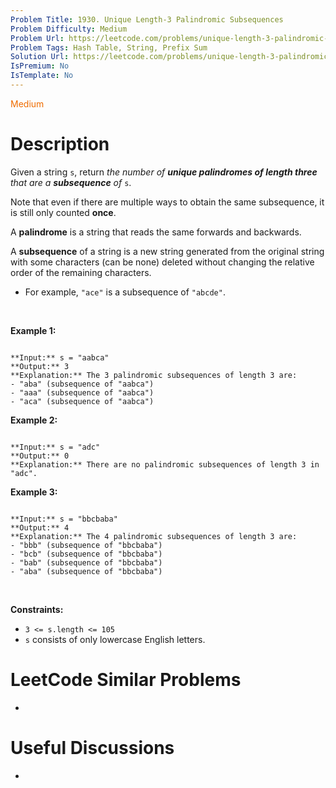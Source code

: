 ```yaml
---
Problem Title: 1930. Unique Length-3 Palindromic Subsequences
Problem Difficulty: Medium
Problem Url: https://leetcode.com/problems/unique-length-3-palindromic-subsequences/
Problem Tags: Hash Table, String, Prefix Sum
Solution Url: https://leetcode.com/problems/unique-length-3-palindromic-subsequences/solution/
IsPremium: No
IsTemplate: No
---
```


<span style="color: rgb(239, 108, 0);">Medium</span>

# Description

Given a string `s`, return *the number of **unique palindromes of length three** that are a **subsequence** of* `s`.


Note that even if there are multiple ways to obtain the same subsequence, it is still only counted **once**.


A **palindrome** is a string that reads the same forwards and backwards.


A **subsequence** of a string is a new string generated from the original string with some characters (can be none) deleted without changing the relative order of the remaining characters.


* For example, `"ace"` is a subsequence of `"abcde"`.


 


**Example 1:**



```

**Input:** s = "aabca"
**Output:** 3
**Explanation:** The 3 palindromic subsequences of length 3 are:
- "aba" (subsequence of "aabca")
- "aaa" (subsequence of "aabca")
- "aca" (subsequence of "aabca")

```

**Example 2:**



```

**Input:** s = "adc"
**Output:** 0
**Explanation:** There are no palindromic subsequences of length 3 in "adc".

```

**Example 3:**



```

**Input:** s = "bbcbaba"
**Output:** 4
**Explanation:** The 4 palindromic subsequences of length 3 are:
- "bbb" (subsequence of "bbcbaba")
- "bcb" (subsequence of "bbcbaba")
- "bab" (subsequence of "bbcbaba")
- "aba" (subsequence of "bbcbaba")

```

 


**Constraints:**


* `3 <= s.length <= 105`
* `s` consists of only lowercase English letters.




# LeetCode Similar Problems

- []()

# Useful Discussions

- []()
